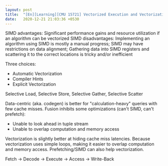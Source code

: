 ```yaml
---
layout: post
title:  "[En][Learning][CMU 15721] Vectorized Execution and Vectorization vs. Codegen"
date:   2020-12-21 21:03:36 +0530
---
```


SIMD advantages: Significant performance gains and resource utilization if an algorithm can be vectorized
SIMD disadvantages: Implementing an algorithm using SIMD is mostly a manual progress; SIMD may have restrictions on data alignment; Gathering data into SIMD registers and scattering it to the correct locations is tricky and/or inefficient

Three choices:
- Automatic Vectorization
- Compiler Hints
- Explicit Vectorization

Selective Load, Selective Store, Selective Gather, Selective Scatter

Data-centric (aka. codegen) is better for "calculation-heavy" queries with few cache misses. Fusion inhibits some optimizations (can't SIMD, can't prefetch):
- Unable to look ahead in tuple stream
- Unable to overlap computation and memory access

Vectorization is slightly better at hiding cache miss latencies. Because vectorization uses simple loops, making it easier to overlap computation and memory access. Prefetching/SIMD can also help vectorization.

Fetch -> Decode -> Execute -> Access -> Write-Back
